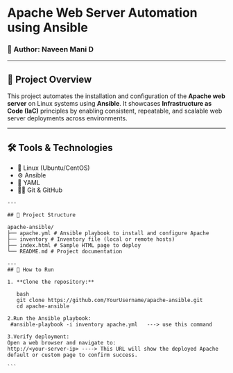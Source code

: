 # Apache Web Server Automation using Ansible

### 👤 Author: Naveen Mani D

---

## 📘 Project Overview

This project automates the installation and configuration of the **Apache web server** on Linux systems using **Ansible**. It showcases **Infrastructure as Code (IaC)** principles by enabling consistent, repeatable, and scalable web server deployments across environments.

---

## 🛠️ Tools & Technologies

- 🐧 Linux (Ubuntu/CentOS)  
- ⚙️ Ansible  
- 📄 YAML  
- 🧑‍💻 Git & GitHub  
````
---

## 📂 Project Structure

apache-ansible/
├── apache.yml # Ansible playbook to install and configure Apache
├── inventory # Inventory file (local or remote hosts)
├── index.html # Sample HTML page to deploy
└── README.md # Project documentation

---
## 🚀 How to Run

1. **Clone the repository:**

   bash
   git clone https://github.com/YourUsername/apache-ansible.git
   cd apache-ansible

2.Run the Ansible playbook:
 #ansible-playbook -i inventory apache.yml   ---> use this command

3.Verify deployment:
Open a web browser and navigate to:
http://<your-server-ip> ----> This URL will show the deployed Apache default or custom page to confirm success.

```

